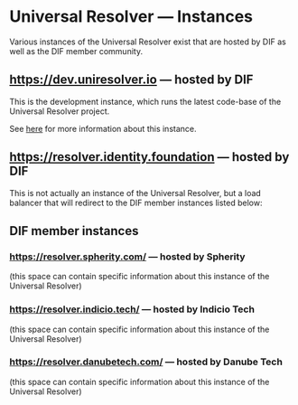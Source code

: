 # Universal Resolver — Instances

Various instances of the Universal Resolver exist that are hosted by DIF as well as the DIF member community.

## https://dev.uniresolver.io — hosted by DIF

This is the development instance, which runs the latest code-base of the Universal Resolver project.

See [here](/docs/instances/development-instance.md) for more information about this instance.

## https://resolver.identity.foundation — hosted by DIF

This is not actually an instance of the Universal Resolver, but a load balancer that will redirect to the DIF member instances listed below:

## DIF member instances

### https://resolver.spherity.com/ — hosted by Spherity

(this space can contain specific information about this instance of the Universal Resolver)

### https://resolver.indicio.tech/ — hosted by Indicio Tech

(this space can contain specific information about this instance of the Universal Resolver)

### https://resolver.danubetech.com/ — hosted by Danube Tech

(this space can contain specific information about this instance of the Universal Resolver)
